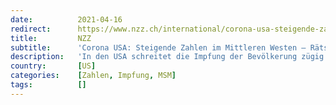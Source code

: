 ```yaml
---
date:          2021-04-16
redirect:      https://www.nzz.ch/international/corona-usa-steigende-zahlen-im-mittleren-westen-raetsel-texas-ld.1611809
title:         NZZ
subtitle:      'Corona USA: Steigende Zahlen im Mittleren Westen – Rätsel Texas'
description:   'In den USA schreitet die Impfung der Bevölkerung zügig voran. Zugleich nehmen die Neuinfektionen in Gliedstaaten wie Michigan massiv zu. In Texas hingegen, wo die Maskenpflicht vor einem Monat aufgehoben wurde, sinken sie.'
country:       [US]
categories:    [Zahlen, Impfung, MSM]
tags:          []
---
```

